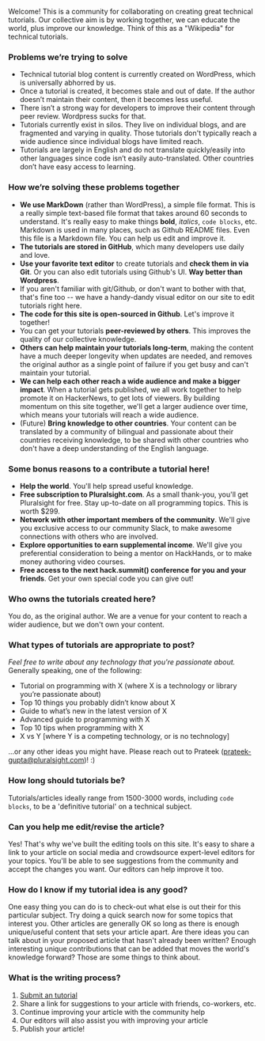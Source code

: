 Welcome!  This is a community for collaborating on creating great technical tutorials.
Our collective aim is by working together, we can educate the world, plus improve our knowledge.
Think of this as a "Wikipedia" for technical tutorials.

### Problems we’re trying to solve

- Technical tutorial blog content is currently created on WordPress, which is universally abhorred by us.
- Once a tutorial is created, it becomes stale and out of date. If the author doesn’t maintain their content, then it becomes less useful.
- There isn’t a strong way for developers to improve their content through peer review.  Wordpress sucks for that.
- Tutorials currently exist in silos.  They live on individual blogs, and are fragmented and varying in quality.  Those tutorials don't typically reach a wide audience since individual blogs have limited reach.
- Tutorials are largely in English and do not translate quickly/easily into other languages since code isn’t easily auto-translated.  Other countries don’t have easy access to learning.

### How we’re solving these problems together

- **We use MarkDown** (rather than WordPress), a simple file format.  This is a really simple text-based file format that takes around 60 seconds to understand.  It's really easy to make things **bold**, _italics_, `code blocks`, etc.  Markdown is used in many places, such as Github README files.  Even this file is a Markdown file.  You can help us edit and improve it.
- **The tutorials are stored in GitHub**, which many developers use daily and love.
- **Use your favorite text editor** to create tutorials and **check them in via Git**.  Or you can also edit tutorials using Github's UI.  **Way better than Wordpress**.
- If you aren't familiar with git/Github, or don't want to bother with that, that's fine too -- we have a handy-dandy visual editor on our site to edit tutorials right here.
- **The code for this site is open-sourced in Github**.  Let's improve it together!
- You can get your tutorials **peer-reviewed by others**.  This improves the quality of our collective knowledge.
- **Others can help maintain your tutorials long-term**, making the content have a much deeper longevity when updates are needed, and removes the original author as a single point of failure if you get busy and can't maintain your tutorial.
- **We can help each other reach a wide audience and make a bigger impact**.  When a tutorial gets published, we all work together to help promote it on HackerNews, to get lots of viewers.  By building momentum on this site together, we'll get a larger audience over time, which means your tutorials will reach a wide audience.
- (Future) **Bring knowledge to other countries**.  Your content can be translated by a community of bilingual and passionate about their countries receiving knowledge, to be shared with other countries who don't have a deep understanding of the English language.

### Some bonus reasons to a contribute a tutorial here!
* **Help the world**.  You'll help spread useful knowledge.
* **Free subscription to Pluralsight.com**.  As a small thank-you, you'll get Pluralsight for free. Stay up-to-date on all programming topics.  This is worth $299.
* **Network with other important members of the community**.  We'll give you exclusive access to our community Slack, to make awesome connections with others who are involved.
* **Explore opportunities to earn supplemental income**.  We'll give you preferential consideration to being a mentor on HackHands, or to make money authoring video courses.
* **Free access to the next hack.summit() conference for you and your friends**.  Get your own special code you can give out!

### Who owns the tutorials created here?

You do, as the original author.  We are a venue for your content to reach a wider audience, but we don't own your content.

### What types of tutorials are appropriate to post?

*Feel free to write about any technology that you're passionate about.* Generally speaking, one of the following:

* Tutorial on programming with X (where X is a technology or library you’re passionate about)
* Top 10 things you probably didn’t know about X
* Guide to what’s new in the latest version of X
* Advanced guide to programming with X
* Top 10 tips when programming with X
* X vs Y [where Y is a competing technology, or is no technology]

...or any other ideas you might have.  Please reach out to Prateek (prateek-gupta@pluralsight.com)! :)

### How long should tutorials be?

Tutorials/articles ideally range from 1500-3000 words, including `code blocks`, to be a 'definitive tutorial' on a technical subject.

### Can you help me edit/revise the article?
Yes! That's why we've built the editing tools on this site. It's easy to share a link to your article on social media and crowdsource expert-level editors for your topics. You'll be able to see suggestions from the community and accept the changes you want. Our editors can help improve it too.

### How do I know if my tutorial idea is any good?
One easy thing you can do is to check-out what else is out their for this particular subject. Try doing a quick search now for some topics that interest you. Other articles are generally OK so long as there is enough unique/useful content that sets your article apart. Are there ideas you can talk about in your proposed article that hasn't already been written? Enough interesting unique contributions that can be added that moves the world's knowledge forward? Those are some things to think about.

### What is the writing process?
1. [Submit an tutorial](/write/)
2. Share a link for suggestions to your article with friends, co-workers, etc.
3. Continue improving your article with the community help
4. Our editors will also assist you with improving your article
5. Publish your article!
